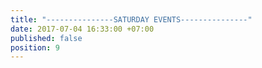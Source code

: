 ```yaml
---
title: "---------------SATURDAY EVENTS---------------"
date: 2017-07-04 16:33:00 +07:00
published: false
position: 9
---
```


